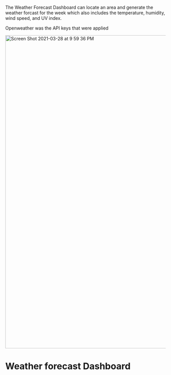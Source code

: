 The Weather Forecast Dashboard can locate an area and generate the weather forcast for the week which also includes the temperature, humidity, wind speed, and UV index. 

Openweather was the API keys that were applied

<img width="982" alt="Screen Shot 2021-03-28 at 9 59 36 PM" src="https://user-images.githubusercontent.com/78574452/112789126-37350f00-9011-11eb-87f3-7fdfc8bf426d.png">



# Weather forecast Dashboard


